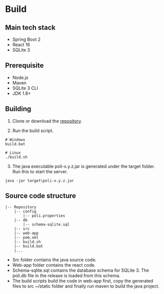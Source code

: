 # Build

## Main tech stack

* Spring Boot 2
* React 16
* SQLite 3

## Prerequisite

* Node.js
* Maven
* SQLite 3 CLI
* JDK 1.8+

## Building

1. Clone or download the [repository](https://github.com/pablo-ibco/youve-bi).

2. Run the build script.

```
# Windows
build.bat

# Linux
./build.sh
```

3. The java executable poli-x.y.z.jar is generated under the target folder. Run this to start the server.

```
java -jar target\poli-x.y.z.jar
```

## Source code structure

```
|-- Repository
    |-- config
        |-- poli.properties
    |-- db
        |-- schema-sqlite.sql
    |-- src
    |-- web-app
    |-- pom.xml
    |-- build.sh
    |-- build.bat
    |...
```

* Src folder contains the java source code.
* Web-app folder contains the react code.
* Schema-sqlite.sql contains the database schema for SQLite 3. The poli.db file in the release is loaded from this schema.
* The build scripts build the code in web-app first, copy the generated files to src ~/static folder and finally run maven to build the java project.

